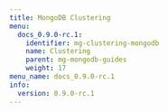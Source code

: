 ```yaml
---
title: MongoDB Clustering
menu:
  docs_0.9.0-rc.1:
    identifier: mg-clustering-mongodb
    name: Clustering
    parent: mg-mongodb-guides
    weight: 17
menu_name: docs_0.9.0-rc.1
info:
  version: 0.9.0-rc.1
---
```


